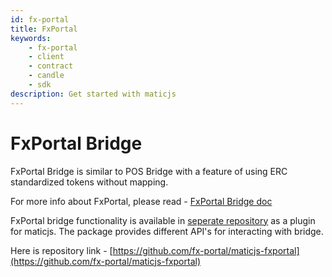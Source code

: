 ```yaml
---
id: fx-portal
title: FxPortal
keywords: 
    - fx-portal
    - client
    - contract
    - candle
    - sdk
description: Get started with maticjs
---
```


# FxPortal Bridge

FxPortal Bridge is similar to POS Bridge with a feature of using ERC standardized tokens without mapping.

For more info about FxPortal, please read - [FxPortal Bridge doc](https://docs.candle.technology/docs/develop/l1-l2-communication/fx-portal)

FxPortal bridge functionality is available in [seperate repository](https://github.com/fx-portal/maticjs-fxportal) as a plugin for maticjs. The package provides different API's for interacting with bridge.

Here is repository link - [https://github.com/fx-portal/maticjs-fxportal](https://github.com/fx-portal/maticjs-fxportal)
